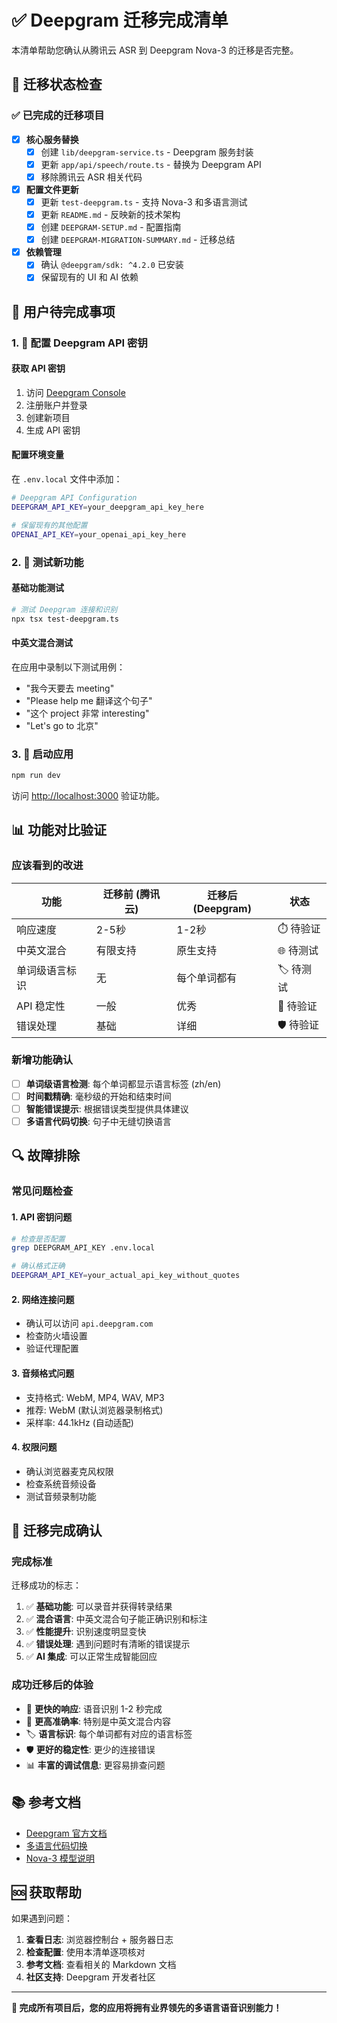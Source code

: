 # ✅ Deepgram 迁移完成清单

本清单帮助您确认从腾讯云 ASR 到 Deepgram Nova-3 的迁移是否完整。

## 🔄 迁移状态检查

### ✅ 已完成的迁移项目

- [x] **核心服务替换**
  - [x] 创建 `lib/deepgram-service.ts` - Deepgram 服务封装
  - [x] 更新 `app/api/speech/route.ts` - 替换为 Deepgram API
  - [x] 移除腾讯云 ASR 相关代码

- [x] **配置文件更新**
  - [x] 更新 `test-deepgram.ts` - 支持 Nova-3 和多语言测试
  - [x] 更新 `README.md` - 反映新的技术架构
  - [x] 创建 `DEEPGRAM-SETUP.md` - 配置指南
  - [x] 创建 `DEEPGRAM-MIGRATION-SUMMARY.md` - 迁移总结

- [x] **依赖管理**
  - [x] 确认 `@deepgram/sdk: ^4.2.0` 已安装
  - [x] 保留现有的 UI 和 AI 依赖

## 🚀 用户待完成事项

### 1. 🔑 配置 Deepgram API 密钥

#### 获取 API 密钥
1. 访问 [Deepgram Console](https://console.deepgram.com/)
2. 注册账户并登录
3. 创建新项目
4. 生成 API 密钥

#### 配置环境变量
在 `.env.local` 文件中添加：

```bash
# Deepgram API Configuration
DEEPGRAM_API_KEY=your_deepgram_api_key_here

# 保留现有的其他配置
OPENAI_API_KEY=your_openai_api_key_here
```

### 2. 🧪 测试新功能

#### 基础功能测试
```bash
# 测试 Deepgram 连接和识别
npx tsx test-deepgram.ts
```

#### 中英文混合测试
在应用中录制以下测试用例：
- "我今天要去 meeting"
- "Please help me 翻译这个句子"
- "这个 project 非常 interesting"
- "Let's go to 北京"

### 3. 🎯 启动应用
```bash
npm run dev
```

访问 [http://localhost:3000](http://localhost:3000) 验证功能。

## 📊 功能对比验证

### 应该看到的改进

| 功能 | 迁移前 (腾讯云) | 迁移后 (Deepgram) | 状态 |
|------|---------------|------------------|------|
| 响应速度 | 2-5秒 | 1-2秒 | ⏱️ 待验证 |
| 中英文混合 | 有限支持 | 原生支持 | 🌐 待测试 |
| 单词级语言标识 | 无 | 每个单词都有 | 🏷️ 待测试 |
| API 稳定性 | 一般 | 优秀 | 🔗 待验证 |
| 错误处理 | 基础 | 详细 | 🛡️ 待验证 |

### 新增功能确认

- [ ] **单词级语言检测**: 每个单词都显示语言标签 (zh/en)
- [ ] **时间戳精确**: 毫秒级的开始和结束时间
- [ ] **智能错误提示**: 根据错误类型提供具体建议
- [ ] **多语言代码切换**: 句子中无缝切换语言

## 🔍 故障排除

### 常见问题检查

#### 1. API 密钥问题
```bash
# 检查是否配置
grep DEEPGRAM_API_KEY .env.local

# 确认格式正确
DEEPGRAM_API_KEY=your_actual_api_key_without_quotes
```

#### 2. 网络连接问题
- 确认可以访问 `api.deepgram.com`
- 检查防火墙设置
- 验证代理配置

#### 3. 音频格式问题
- 支持格式: WebM, MP4, WAV, MP3
- 推荐: WebM (默认浏览器录制格式)
- 采样率: 44.1kHz (自动适配)

#### 4. 权限问题
- 确认浏览器麦克风权限
- 检查系统音频设备
- 测试音频录制功能

## 🎉 迁移完成确认

### 完成标准
迁移成功的标志：

1. ✅ **基础功能**: 可以录音并获得转录结果
2. ✅ **混合语言**: 中英文混合句子能正确识别和标注
3. ✅ **性能提升**: 识别速度明显变快
4. ✅ **错误处理**: 遇到问题时有清晰的错误提示
5. ✅ **AI 集成**: 可以正常生成智能回应

### 成功迁移后的体验
- 🚀 **更快的响应**: 语音识别 1-2 秒完成
- 🎯 **更高准确率**: 特别是中英文混合内容
- 🏷️ **语言标识**: 每个单词都有对应的语言标签
- 🛡️ **更好的稳定性**: 更少的连接错误
- 📊 **丰富的调试信息**: 更容易排查问题

## 📚 参考文档

- [Deepgram 官方文档](https://developers.deepgram.com/docs/)
- [多语言代码切换](https://developers.deepgram.com/docs/multilingual-code-switching)
- [Nova-3 模型说明](https://developers.deepgram.com/docs/models-languages-overview)

## 🆘 获取帮助

如果遇到问题：

1. **查看日志**: 浏览器控制台 + 服务器日志
2. **检查配置**: 使用本清单逐项核对
3. **参考文档**: 查看相关的 Markdown 文档
4. **社区支持**: Deepgram 开发者社区

---

**🎯 完成所有项目后，您的应用将拥有业界领先的多语言语音识别能力！** 